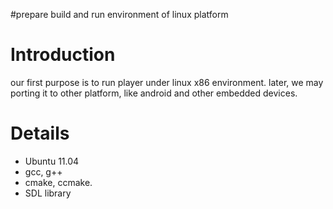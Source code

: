 #prepare build and run environment of linux platform

# Introduction #
our first purpose is to run player under linux x86 environment. later, we may porting it to other platform, like android and other embedded devices.


# Details #

  * Ubuntu 11.04
  * gcc, g++
  * cmake, ccmake.
  * SDL library
